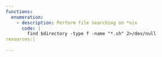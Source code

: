 ```yaml
---
functions:
  enumeration:
    - description: Perform file searching on *nix
      code: |
        find $directory -type f -name "*.sh" 2>/dev/null
resources:|
  
---
```

